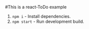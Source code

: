 #This is a react-ToDo example

1. `npm i` - Install dependencies. 
2. `npm start` - Run development build. 

